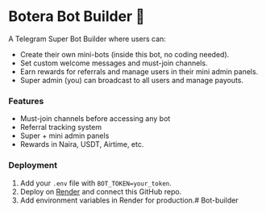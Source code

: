 # Botera Bot Builder 🤖

A Telegram Super Bot Builder where users can:
- Create their own mini-bots (inside this bot, no coding needed).
- Set custom welcome messages and must-join channels.
- Earn rewards for referrals and manage users in their mini admin panels.
- Super admin (you) can broadcast to all users and manage payouts.

### Features
- Must-join channels before accessing any bot
- Referral tracking system
- Super + mini admin panels
- Rewards in Naira, USDT, Airtime, etc.

### Deployment
1. Add your `.env` file with `BOT_TOKEN=your_token`.
2. Deploy on [Render](https://render.com/) and connect this GitHub repo.
3. Add environment variables in Render for production.# Bot-builder